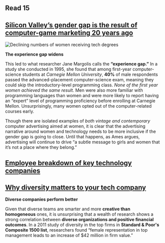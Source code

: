 ## Read 15

## [Silicon Valley’s gender gap is the result of computer-game marketing 20 years ago](https://qz.com/911737/silicon-valleys-gender-gap-is-the-result-of-computer-game-marketing-20-years-ago/)

![Declining numbers of women receiving tech degrees](https://theatlas.com/charts/ry8BdEGtx)

**The experience gap widens**

This led to what researcher Jane Margolis calls the **“experience gap.”** In a study she conducted in 1995, she found that among first-year computer-science students at *Carnegie Mellon University*, **40%** of male respondents passed the advanced-placement computer-science exam, meaning they could skip the introductory-level programming class. *None of the first year women achieved the same result.* Men were also more familiar with programming languages than women and were more likely to report having an “expert” level of programming proficiency before enrolling at Carnegie Mellon. Unsurprisingly, many women opted out of the computer-related courses early.

Though there are isolated examples of *both vintage and contemporary* computer advertising aimed at women, it is clear that the advertising narrative around women and technology needs to be more inclusive if the gender gap is going to close. Until that happens, as Ames argues, advertising will continue to drive “a subtle message to girls and women that it’s not a place where they belong.”

## [Employee breakdown of key technology companies](https://informationisbeautiful.net/visualizations/diversity-in-tech/)

## [Why diversity matters to your tech company](https://www.usatoday.com/story/tech/columnist/2015/07/21/why-diversity-matters-your-tech-company/30419871/)

**Diverse companies perform better**

Given that diverse teams are smarter and more **creative than homogeneous** ones, 
it is unsurprising that a wealth of research shows a strong correlation between **diverse organizations and positive financial outcomes**. 
In a 2011 study of diversity in the top firms in **Standard & Poor's Composite 1500 list**, researchers found “female representation in top management 
leads to an increase of $42 million in firm value.”
